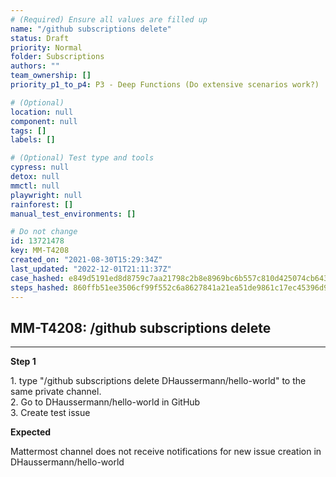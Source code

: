 ```yaml
---
# (Required) Ensure all values are filled up
name: "/github subscriptions delete"
status: Draft
priority: Normal
folder: Subscriptions
authors: ""
team_ownership: []
priority_p1_to_p4: P3 - Deep Functions (Do extensive scenarios work?)

# (Optional)
location: null
component: null
tags: []
labels: []

# (Optional) Test type and tools
cypress: null
detox: null
mmctl: null
playwright: null
rainforest: []
manual_test_environments: []

# Do not change
id: 13721478
key: MM-T4208
created_on: "2021-08-30T15:29:34Z"
last_updated: "2022-12-01T21:11:37Z"
case_hashed: e849d5191ed8d8759c7aa21798c2b8e8969bc6b557c810d425074cb6433243da94481b8406410428a3cf50695e33c5ae
steps_hashed: 860ffb51ee3506cf99f552c6a8627841a21ea51de9861c17ec45396d945fff87aee5d240a40adc534257d49a8310d6f8
---
```


<!-- (Auto-generated) Based on frontmatter's "key" and "name" -->

## MM-T4208: /github subscriptions delete

---

**Step 1**

1\. type "/github subscriptions delete DHaussermann/hello-world" to the same private channel.\
2\. Go to DHaussermann/hello-world in GitHub\
3\. Create test issue

**Expected**

Mattermost channel does not receive notifications for new issue creation in DHaussermann/hello-world
